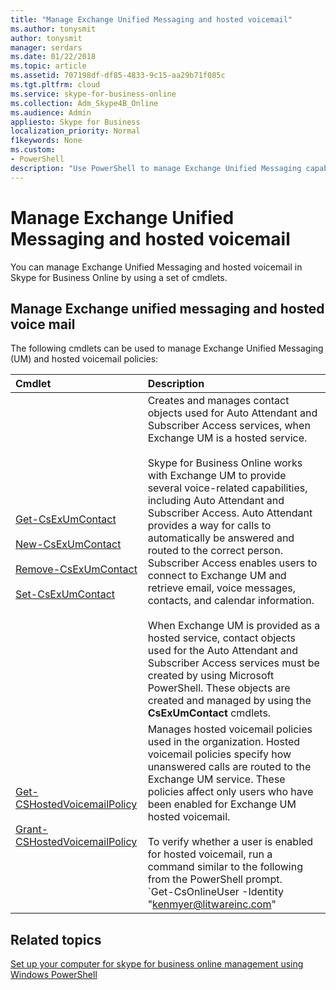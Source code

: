 ```yaml
---
title: "Manage Exchange Unified Messaging and hosted voicemail"
ms.author: tonysmit
author: tonysmit
manager: serdars
ms.date: 01/22/2018
ms.topic: article
ms.assetid: 707198df-df85-4833-9c15-aa29b71f085c
ms.tgt.pltfrm: cloud
ms.service: skype-for-business-online
ms.collection: Adm_Skype4B_Online
ms.audience: Admin
appliesto: Skype for Business
localization_priority: Normal
f1keywords: None
ms.custom:
- PowerShell
description: "Use PowerShell to manage Exchange Unified Messaging capabilities such as Auto Attendant and Subscriber Access and hosted voicemail in Skype for Business Online."
---
```


# Manage Exchange Unified Messaging and hosted voicemail

You can manage Exchange Unified Messaging and hosted voicemail in Skype for Business Online by using a set of cmdlets.
  
## Manage Exchange unified messaging and hosted voice mail

The following cmdlets can be used to manage Exchange Unified Messaging (UM) and hosted voicemail policies:
  
|**Cmdlet**|**Description**|
|:-----|:-----|
|[Get-CsExUmContact](https://go.microsoft.com/fwlink/p/?linkid=849628) <br/><br/> [New-CsExUmContact](https://go.microsoft.com/fwlink/p/?linkid=849629) <br/> <br/>[Remove-CsExUmContact](https://go.microsoft.com/fwlink/p/?linkid=849630) <br/> <br/>[Set-CsExUmContact](https://go.microsoft.com/fwlink/p/?linkid=849631) <br/> |Creates and manages contact objects used for Auto Attendant and Subscriber Access services, when Exchange UM is a hosted service.  <br/><br/> Skype for Business Online works with Exchange UM to provide several voice-related capabilities, including Auto Attendant and Subscriber Access. Auto Attendant provides a way for calls to automatically be answered and routed to the correct person. Subscriber Access enables users to connect to Exchange UM and retrieve email, voice messages, contacts, and calendar information.  <br/><br/> When Exchange UM is provided as a hosted service, contact objects used for the Auto Attendant and Subscriber Access services must be created by using Microsoft PowerShell. These objects are created and managed by using the **CsExUmContact** cmdlets. <br/> |
|[Get-CSHostedVoicemailPolicy](https://go.microsoft.com/fwlink/p/?linkid=849633) <br/> <br/>[Grant-CSHostedVoicemailPolicy](https://go.microsoft.com/fwlink/p/?linkid=849602) <br/> |Manages hosted voicemail policies used in the organization. Hosted voicemail policies specify how unanswered calls are routed to the Exchange UM service. These policies affect only users who have been enabled for Exchange UM hosted voicemail.  <br/><br/> To verify whether a user is enabled for hosted voicemail, run a command similar to the following from the PowerShell prompt.  <br/> `Get-CsOnlineUser -Identity "kenmyer@litwareinc.com" | Select-Object HostedVoiceMail`|
   

## Related topics
[Set up your computer for skype for business online management using Windows PowerShell](set-up-your-computer-for-windows-powershell.md)